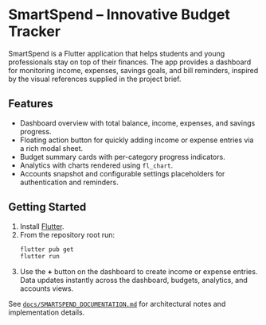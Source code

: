 # SmartSpend – Innovative Budget Tracker

SmartSpend is a Flutter application that helps students and young professionals stay on top of their finances. The app provides a dashboard for monitoring income, expenses, savings goals, and bill reminders, inspired by the visual references supplied in the project brief.

## Features
- Dashboard overview with total balance, income, expenses, and savings progress.
- Floating action button for quickly adding income or expense entries via a rich modal sheet.
- Budget summary cards with per-category progress indicators.
- Analytics with charts rendered using `fl_chart`.
- Accounts snapshot and configurable settings placeholders for authentication and reminders.

## Getting Started
1. Install [Flutter](https://docs.flutter.dev/get-started/install).
2. From the repository root run:
   ```bash
   flutter pub get
   flutter run
   ```
3. Use the **+** button on the dashboard to create income or expense entries. Data updates instantly across the dashboard, budgets, analytics, and accounts views.

See [`docs/SMARTSPEND_DOCUMENTATION.md`](docs/SMARTSPEND_DOCUMENTATION.md) for architectural notes and implementation details.
